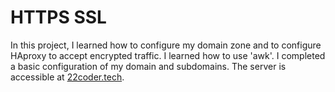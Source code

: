 # HTTPS SSL

In this project, I learned how to configure my domain zone and to configure HAproxy to accept encrypted traffic.
I learned how to use 'awk'.
I completed a basic configuration of my domain and subdomains.
The server is accessible at [22coder.tech](http://22coder.tech).
